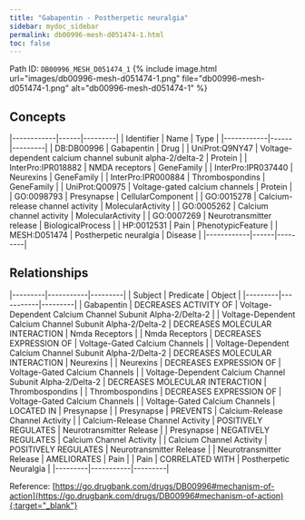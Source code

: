 ```yaml
---
title: "Gabapentin - Postherpetic neuralgia"
sidebar: mydoc_sidebar
permalink: db00996-mesh-d051474-1.html
toc: false 
---
```



Path ID: `DB00996_MESH_D051474_1`
{% include image.html url="images/db00996-mesh-d051474-1.png" file="db00996-mesh-d051474-1.png" alt="db00996-mesh-d051474-1" %}

## Concepts

|------------|------|---------|
| Identifier | Name | Type    |
|------------|------|---------|
| DB:DB00996 | Gabapentin | Drug |
| UniProt:Q9NY47 | Voltage-dependent calcium channel subunit alpha-2/delta-2 | Protein |
| InterPro:IPR018882 | NMDA receptors | GeneFamily |
| InterPro:IPR037440 | Neurexins | GeneFamily |
| InterPro:IPR000884 | Thrombospondins | GeneFamily |
| UniProt:Q00975 | Voltage-gated calcium channels | Protein |
| GO:0098793 | Presynapse | CellularComponent |
| GO:0015278 | Calcium-release channel activity | MolecularActivity |
| GO:0005262 | Calcium channel activity | MolecularActivity |
| GO:0007269 | Neurotransmitter release | BiologicalProcess |
| HP:0012531 | Pain | PhenotypicFeature |
| MESH:D051474 | Postherpetic neuralgia | Disease |
|------------|------|---------|

## Relationships

|---------|-----------|---------|
| Subject | Predicate | Object  |
|---------|-----------|---------|
| Gabapentin | DECREASES ACTIVITY OF | Voltage-Dependent Calcium Channel Subunit Alpha-2/Delta-2 |
| Voltage-Dependent Calcium Channel Subunit Alpha-2/Delta-2 | DECREASES MOLECULAR INTERACTION | Nmda Receptors |
| Nmda Receptors | DECREASES EXPRESSION OF | Voltage-Gated Calcium Channels |
| Voltage-Dependent Calcium Channel Subunit Alpha-2/Delta-2 | DECREASES MOLECULAR INTERACTION | Neurexins |
| Neurexins | DECREASES EXPRESSION OF | Voltage-Gated Calcium Channels |
| Voltage-Dependent Calcium Channel Subunit Alpha-2/Delta-2 | DECREASES MOLECULAR INTERACTION | Thrombospondins |
| Thrombospondins | DECREASES EXPRESSION OF | Voltage-Gated Calcium Channels |
| Voltage-Gated Calcium Channels | LOCATED IN | Presynapse |
| Presynapse | PREVENTS | Calcium-Release Channel Activity |
| Calcium-Release Channel Activity | POSITIVELY REGULATES | Neurotransmitter Release |
| Presynapse | NEGATIVELY REGULATES | Calcium Channel Activity |
| Calcium Channel Activity | POSITIVELY REGULATES | Neurotransmitter Release |
| Neurotransmitter Release | AMELIORATES | Pain |
| Pain | CORRELATED WITH | Postherpetic Neuralgia |
|---------|-----------|---------|

Reference: [https://go.drugbank.com/drugs/DB00996#mechanism-of-action](https://go.drugbank.com/drugs/DB00996#mechanism-of-action){:target="_blank"}